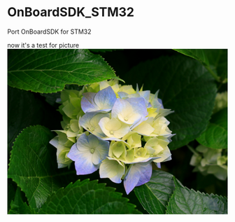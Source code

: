# OnBoardSDK_STM32
Port OnBoardSDK for STM32


now it's a test for picture
![flower](./image/Hydrangeas.jpg)
